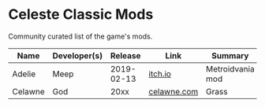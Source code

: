 # Celeste Classic Mods
Community curated list of the game's mods.

Name | Developer(s) | Release | Link | Summary
--- | --- | --- | --- | ---
Adelie | Meep |  2019-02-13 | [itch.io](https://meepmoop.itch.io/adelie) | Metroidvania mod
Celawne| God  | 20xx        | [celawne.com](https://google.com/h)        | Grass
